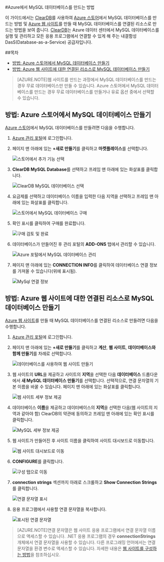 #Azure에서 MySQL 데이터베이스를 만드는 방법

이 가이드에서는 [ClearDB]를 사용하여 [Azure 스토어]에서 MySQL 데이터베이스를 만드는 방법 및 [Azure 웹 사이트][waws]를 만들 때 MySQL 데이터베이스를 연결된 리소스로 만드는 방법을 보여 줍니다. [ClearDB]는 Azure 데이터 센터에서 MySQL 데이터베이스를 실행 및 관리하고 모든 응용 프로그램에서 연결할 수 있게 해 주는 내결함성 DasS(Database-as-a-Service) 공급자입니다.

##목차
* [방법: Azure 스토어에서 MySQL 데이터베이스 만들기](#CreateFromStore)
* [방법: Azure 웹 사이트에 대한 연결된 리소스로 MySQL 데이터베이스 만들기](#CreateForWebSite)

> [AZURE.NOTE]웹 사이트를 만드는 과정에서 MySQL 데이터베이스를 만드는 경우 무료 데이터베이스만 만들 수 있습니다. Azure 스토어에서 MySQL 데이터베이스를 만드는 경우 무료 데이터베이스를 만들거나 유료 옵션 중에서 선택할 수 있습니다.

<h2><a id="CreateFromStore"></a>방법: Azure 스토어에서 MySQL 데이터베이스 만들기</h2>

[Azure 스토어]에서 MySQL 데이터베이스를 만들려면 다음을 수행합니다.

1. [Azure 관리 포털][portal]에 로그인합니다.
2. 페이지 맨 아래에 있는 **+새로 만들기**를 클릭하고 **마켓플레이스**를 선택합니다.

	![스토어에서 추가 기능 선택](./media/create-mysql-db/select-store.png)

3. **ClearDB MySQL Database**를 선택하고 프레임 맨 아래에 있는 화살표를 클릭합니다.

	![ClearDB MySQL 데이터베이스 선택](./media/create-mysql-db/select-cleardb-mysql.png)

4. 요금제를 선택하고 데이터베이스 이름을 입력한 다음 지역을 선택하고 프레임 맨 아래에 있는 화살표를 클릭합니다.

	![스토어에서 MySQL 데이터베이스 구매](./media/create-mysql-db/purchase-mysql.png)

5. 확인 표시를 클릭하여 구매를 완료합니다.

	![구매 검토 및 완료](./media/create-mysql-db/complete-mysql-purchase.png)

6. 데이터베이스가 만들어진 후 관리 포털의 **ADD-ONS** 탭에서 관리할 수 있습니다.

	![Azure 포털에서 MySQL 데이터베이스 관리](./media/create-mysql-db/manage-mysql-add-on.png)

7. 페이지 맨 아래에 있는 **CONNECTION INFO**를 클릭하여 데이터베이스 연결 정보를 가져올 수 있습니다(위에 표시됨).

	![MySql 연결 정보](./media/create-mysql-db/mysql-conn-info.png)


<h2><a id="CreateForWebSite"></a>방법: Azure 웹 사이트에 대한 연결된 리소스로 MySQL 데이터베이스 만들기</h2>

[Azure 웹 사이트][waws]를 만들 때 MySQL 데이터베이스를 연결된 리소스로 만들려면 다음을 수행합니다.

1. [Azure 관리 포털][portal]에 로그인합니다.
2. 페이지 맨 아래에 있는 **+새로 만들기**를 클릭하고 **계산**, **웹 사이트**, **데이터베이스와 함께 만들기**를 차례로 선택합니다.

	![데이터베이스를 사용하여 웹 사이트 만들기](./media/create-mysql-db/custom_create.png)

3. 웹 사이트의 **URL**을 제공하고 사이트의 **지역**을 선택한 다음 **데이터베이스** 드롭다운에서 **새 MySQL 데이터베이스 만들기**를 선택합니다. 선택적으로, 연결 문자열의 기본 이름을 바꿀 수 있습니다. 페이지 맨 아래에 있는 화살표를 클릭합니다.

	![웹 사이트 세부 정보 제공](./media/create-mysql-db/provide-website-details.png)

4. 데이터베이스 **이름**을 제공하고 데이터베이스의 **지역**을 선택한 다음(웹 사이트의 지역과 같아야 함) ClearDB의 약관에 동의하고 프레임 맨 아래에 있는 확인 표시를 클릭합니다.

	![MySQL 세부 정보 제공](./media/create-mysql-db/provide-mysql-details.png)

5. 웹 사이트가 만들어진 후 사이트 이름을 클릭하여 사이트 대시보드로 이동합니다.

	![웹 사이트 대시보드로 이동](./media/create-mysql-db/go-to-website-dashboard.png)

6. **CONFIGURE**를 클릭합니다.

	![구성 탭으로 이동](./media/create-mysql-db/go-to-configure-tab.png)

7. **connection strings** 섹션까지 아래로 스크롤하고 **Show Connection Strings**를 클릭합니다.

	![연결 문자열 표시](./media/create-mysql-db/show-conn-string.png)

8. 응용 프로그램에서 사용할 연결 문자열을 복사합니다.

	![표시된 연결 문자열](./media/create-mysql-db/shown-conn-string.png)

> [AZURE.NOTE]연결 문자열은 웹 사이트 응용 프로그램에서 연결 문자열 이름으로 액세스할 수 있습니다. .NET 응용 프로그램의 경우 **connectionStrings** 개체에서 연결 문자열을 사용할 수 있습니다. 다른 프로그래밍 언어에서는 연결 문자열을 환경 변수로 액세스할 수 있습니다. 자세한 내용은 [웹 사이트를 구성하는 방법][configure]을 참조하십시오.

[ClearDB]: http://www.cleardb.com/
[waws]: /documentation/services/web-sites/
[Azure 스토어]: ../articles/store.md
[portal]: http://manage.windowsazure.com
[configure]: ../articles/web-sites-configure.md

<!--HONumber=52-->
